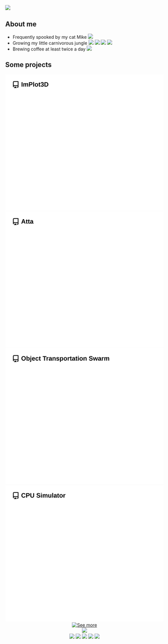 <a href="https://github.com/brenocq/brenocq/blob/main/.github/scripts/animated_text/animated_text.py"><img height="50" src="https://github.com/user-attachments/assets/42ba3aa5-838b-4571-a93c-000cfa2695f9"/></a>

## About me
- Frequently spooked by my cat Mike <img height="20" src="https://github.com/user-attachments/assets/5a8f20d7-440c-4de1-a4d3-f55ee4062ca3"/>
- Growing my little carnivorous jungle <img height="20" src="https://github.com/user-attachments/assets/0e669fa0-5712-4ba9-983e-2d77a4ffeca6"/> <img height="20" src="https://github.com/user-attachments/assets/4c934baf-eb66-48d4-9581-28f95ad9eeb4"/> <img height="20" src="https://github.com/user-attachments/assets/5e890f75-40da-4728-80d9-abfd48642583"/> <img height="20" src="https://github.com/user-attachments/assets/28c35912-47a3-4de3-b987-5b6cb516c82a"/>
- Brewing coffee at least twice a day <img height="20" src="https://github.com/user-attachments/assets/425bbef1-7322-4d35-ac59-214e7e2bb2c8"/>

## Some projects
<div align="center">
  <div>
    <a href="https://github.com/brenocq/implot3d"><img src="https://github.com/brenocq/brenocq/blob/generated-repo-images/readme-implot3d.svg"/></a>
    <a href="https://github.com/brenocq/atta"><img src="https://github.com/brenocq/brenocq/blob/generated-repo-images/readme-atta.svg"/></a>
  </div>
  <div>
    <a href="https://github.com/brenocq/object-transportation"><img src="https://github.com/brenocq/brenocq/blob/generated-repo-images/readme-object-transportation-swarm.svg"/></a>
    <a href="https://github.com/brenocq/MyMachine"><img src="https://github.com/brenocq/brenocq/blob/generated-repo-images/readme-cpu-simulator.svg"/></a>
  </div>
  <div>
    <a href="https://brenocq.com/projects"><img src="https://github.com/user-attachments/assets/f2940917-1a80-4bac-82e6-f4c3354fba50" alt="See more"/></a>
  </div>
</div>

<div align="center">
  <img src="https://github.com/user-attachments/assets/347c4c70-760d-4f56-baf0-e8782580122d"/>
</div>

<div align="center">
  <div>
    <a href="https://brenocq.com/"><img src="https://github.com/user-attachments/assets/4df17dcf-4345-4f54-b654-25a30b54a9d5"/></a>
    <a href="https://www.linkedin.com/in/brenocq/"><img src="https://github.com/user-attachments/assets/f19bff8e-dfe7-4420-8703-79fc4941b02b"/></a>
    <a href="mailto:brenocq.br@gmail.com"><img src="https://github.com/user-attachments/assets/8482aa8c-808e-4f16-b8c1-e888e703f6cf"/></a>
    <a href="https://orcid.org/0000-0002-7768-3474"><img src="https://github.com/user-attachments/assets/8ae08d73-b3fe-4812-ad3c-4396a2364c69"/></a>
    <a href="https://scholar.google.com/citations?user=nA1H9ooAAAAJ&hl=en"><img src="https://github.com/user-attachments/assets/138d71b8-d352-4b1c-b55c-fc523add3469"/></a>
  </div>
</div>


